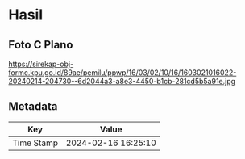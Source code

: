 # Hasil

## Foto C Plano

https://sirekap-obj-formc.kpu.go.id/89ae/pemilu/ppwp/16/03/02/10/16/1603021016022-20240214-204730--6d2044a3-a8e3-4450-b1cb-281cd5b5a91e.jpg


## Metadata

| Key        | Value               |
| ---------- | ------------------- |
| Time Stamp | 2024-02-16 16:25:10 |



